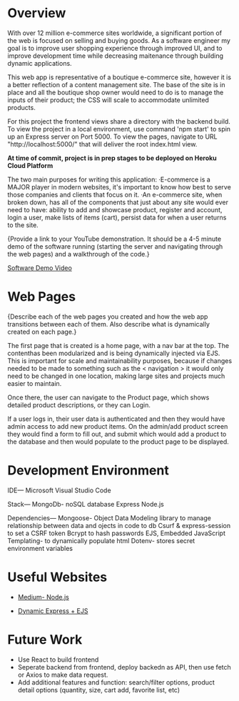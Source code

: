 # Overview

With over 12 million e-commerce sites worldwide, a significant portion of the web is focused on selling and buying goods. As a software engineer my goal is to improve  user shopping experience through improved UI, and to improve development time while decreasing maitenance through building dynamic applications.

This web app is representative of a boutique e-commerce site, however it is a better reflection of a content management site. The base of the site is in place and all the boutique shop owner would need to do is to manage the inputs of their product; the CSS will scale to accommodate unlimited products.

For this project the frontend views share a directory with the backend build. To view the project in a local environment, use command 'npm start' to spin up an Express server on Port 5000. To view the pages, navigate to URL "http://localhost:5000/" that will deliver the root index.html view.

**At time of commit, project is in prep stages to be deployed on Heroku Cloud Platform**

The two main purposes for writing this application: 
·E-commerce is a MAJOR player in modern websites, it's important to know how best to serve those companies and clients that focus on it.
·An e-commerce site, when broken down, has all of the components that just about any site would ever need to have: ability to add and showcase product, register and account, login a user, make lists of items (cart), persist data for when a user returns to the site.  


{Provide a link to your YouTube demonstration.  It should be a 4-5 minute demo of the software running (starting the server and navigating through the web pages) and a walkthrough of the code.}

[Software Demo Video](https://youtu.be/NFoY3HWj7eE)

# Web Pages

{Describe each of the web pages you created and how the web app transitions between each of them.  Also describe what is dynamically created on each page.}

The first page that is created is a home page, with a nav bar at the top. The contenthas been modularized and is being dynamically injected via EJS. This is important for scale and maintainability purposes, because if changes needed to be made to something such as the < navigation > it would only need to be changed in one location, making large sites and projects much easier to maintain. 

Once there, the user can navigate to the Product page, which shows detailed product descriptions, or they can Login. 

If a user logs in, their user data is authenticated and then they would have admin access to add new product items. On the admin/add product screen they would find a form to fill out, and submit which would add a product to the database and then would populate to the product page to be displayed. 



# Development Environment
IDE—
 Microsoft Visual Studio Code

Stack—
MongoDb- noSQL database
Express
Node.js

Dependencies—
Mongoose- Object Data Modeling library to manage relationship between data and ojects in code to db
Csurf & express-session to set a CSRF token
Bcrypt to hash passwords
EJS, Embedded JavaScript Templating- to dynamically populate html
Dotenv- stores secret environment variables


# Useful Websites

* [Medium- Node.js](https://levelup.gitconnected.com/render-dynamic-content-in-nodejs-using-templates-a58cae681148)

* [Dynamic Express + EJS](https://ncoughlin.com/posts/express-ejs-render-page-dynamic-content/)

# Future Work

* Use React to build frontend
* Seperate backend from frontend, deploy backedn as API, then use fetch or Axios to make data request.
* Add additional features and function: search/filter options, product detail options (quantity, size, cart add, favorite list, etc)
